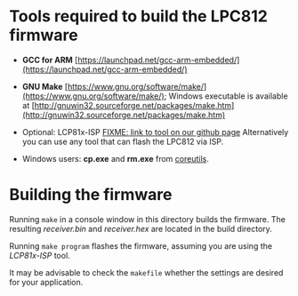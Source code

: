 # Tools required to build the LPC812 firmware

- **GCC for ARM** [https://launchpad.net/gcc-arm-embedded/](https://launchpad.net/gcc-arm-embedded/)

- **GNU Make** [https://www.gnu.org/software/make/](https://www.gnu.org/software/make/);
  Windows executable is available at [http://gnuwin32.sourceforge.net/packages/make.htm](http://gnuwin32.sourceforge.net/packages/make.htm)

- Optional: LCP81x-ISP [FIXME: link to tool on our github page]() Alternatively you can use any tool that can flash the LPC812 via ISP.

- Windows users: **cp.exe** and **rm.exe** from [coreutils](http://gnuwin32.sourceforge.net/downlinks/coreutils-bin-zip.php).


# Building the firmware

Running ``make`` in a console window in this directory builds the firmware. The resulting *receiver.bin* and *receiver.hex* are located in the build directory.

Running ``make program`` flashes the firmware, assuming you are using the *LCP81x-ISP* tool.

It may be advisable to check the ``makefile`` whether the settings are desired for your application.

